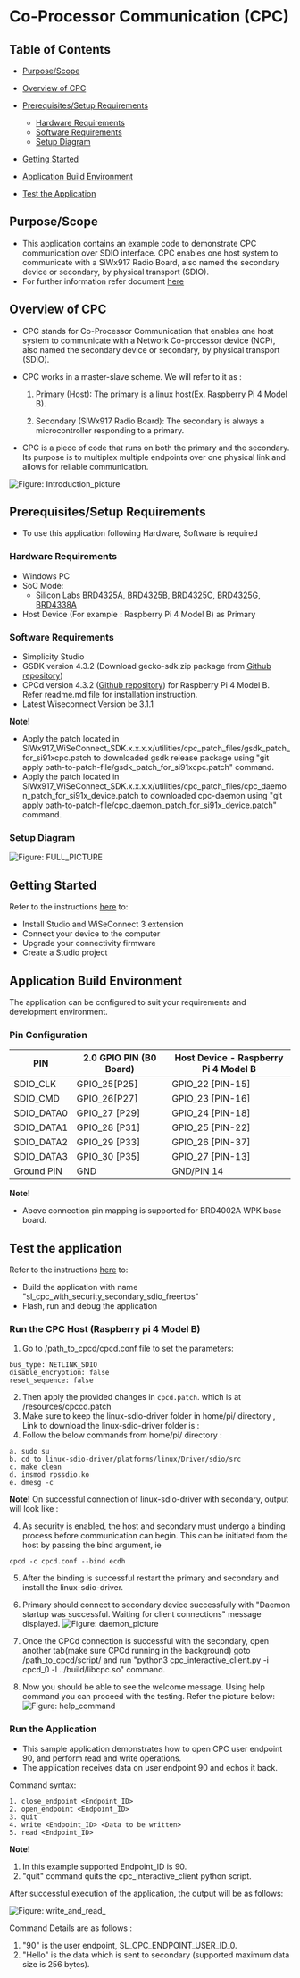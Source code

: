 # Co-Processor Communication (CPC)

## Table of Contents
- [Purpose/Scope](#purposescope)
- [Overview of CPC](#overview-of-cpc-)
- [Prerequisites/Setup Requirements](#prerequisitessetup-requirements)

  - [Hardware Requirements](#hardware-requirements-)
  - [Software Requirements](#software-requirements)
  - [Setup Diagram](#setup-diagram)

- [Getting Started](#getting-started)
- [Application Build Environment](#application-build-environment)
- [Test the Application](#test-the-application)



## Purpose/Scope
- This application contains an example code to demonstrate CPC communication over SDIO interface. CPC
   enables one host system to communicate with a SiWx917 Radio Board, also named the secondary device or secondary, by physical
   transport (SDIO).
- For further information refer document [here](https://www.silabs.com/documents/public/application-notes/an1351-using-co-processor-communication_daemon.pdf)

## Overview of CPC
- CPC stands for Co-Processor Communication that enables one host system to communicate with a Network Co-processor device (NCP), also named
  the secondary device or secondary, by physical transport (SDIO).

- CPC works in a master-slave scheme. We will refer to it as :

    1. Primary (Host): The primary is a linux host(Ex. Raspberry Pi 4 Model B).

    2. Secondary (SiWx917 Radio Board): The secondary is always a microcontroller responding to a primary.

-  CPC is a piece of code that runs on both the primary and the secondary. Its purpose is to multiplex multiple endpoints over one physical link and allows
   for reliable communication.

![Figure: Introduction_picture](resources/readme/cpc_introduction_picture.png)

##  Prerequisites/Setup Requirements
- To use this application following Hardware, Software is required

### Hardware Requirements
- Windows PC
- SoC Mode:
  - Silicon Labs [BRD4325A, BRD4325B, BRD4325C, BRD4325G, BRD4338A](https://www.silabs.com/)
- Host Device (For example : Raspberry Pi 4 Model B) as Primary

### Software Requirements
  - Simplicity Studio
  - GSDK version 4.3.2 (Download gecko-sdk.zip package from [Github repository](https://github.com/SiliconLabs/gecko_sdk/tree/v4.3.2))
  - CPCd version 4.3.2 ([Github repository](https://github.com/SiliconLabs/cpc-daemon/tree/v4.3.2)) for Raspberry Pi 4 Model B. Refer readme.md file for installation instruction.
  - Latest Wiseconnect Version be 3.1.1

**Note!**
- Apply the patch located in SiWx917_WiSeConnect_SDK.x.x.x.x/utilities/cpc_patch_files/gsdk_patch_for_si91xcpc.patch to downloaded gsdk release package using "git apply path-to-patch-file/gsdk_patch_for_si91xcpc.patch" command.
- Apply the patch located in SiWx917_WiSeConnect_SDK.x.x.x.x/utilities/cpc_patch_files/cpc_daemon_patch_for_si91x_device.patch to downloaded cpc-daemon using "git apply path-to-patch-file/cpc_daemon_patch_for_si91x_device.patch" command.

### Setup Diagram
![Figure: FULL_PICTURE](resources/readme/FULL_PICTURE.png)

## Getting Started

Refer to the instructions [here](https://docs.silabs.com/wiseconnect/latest/wiseconnect-getting-started/) to:

- Install Studio and WiSeConnect 3 extension
- Connect your device to the computer
- Upgrade your connectivity firmware
- Create a Studio project


## Application Build Environment

The application can be configured to suit your requirements and development environment.

### Pin Configuration
| PIN          | 2.0 GPIO PIN (B0 Board) | Host Device - Raspberry Pi 4 Model B |
|--------------|-------------------------|--------------------------------------|
| SDIO_CLK     | GPIO_25[P25]            | GPIO_22 [PIN-15]                     |
| SDIO_CMD     | GPIO_26[P27]            | GPIO_23  [PIN-16]                    |
| SDIO_DATA0   | GPIO_27 [P29]           | GPIO_24 [PIN-18]                     |
| SDIO_DATA1   | GPIO_28 [P31]           | GPIO_25 [PIN-22]                     |
| SDIO_DATA2   | GPIO_29  [P33]          | GPIO_26 [PIN-37]                     |
| SDIO_DATA3   | GPIO_30 [P35]           | GPIO_27 [PIN-13]                     |
| Ground PIN   | GND                     | GND/PIN 14                           |


**Note!**
- Above connection pin mapping is supported for BRD4002A WPK base board.

## Test the application

Refer to the instructions [here](https://docs.silabs.com/wiseconnect/latest/wiseconnect-getting-started/) to:

- Build the application with name "sl_cpc_with_security_secondary_sdio_freertos"
- Flash, run and debug the application

### Run the CPC Host (Raspberry pi 4 Model B)

1. Go to /path_to_cpcd/cpcd.conf file to set the parameters:
```
bus_type: NETLINK_SDIO
disable_encryption: false
reset_sequence: false
```
2. Then apply the provided changes in `cpcd.patch`. which is at /resources/cpccd.patch
3. Make sure to keep the linux-sdio-driver folder in home/pi/ directory , Link to download the linux-sdio-driver folder is :
4. Follow the below commands from home/pi/ directory :

```
a. sudo su
b. cd to linux-sdio-driver/platforms/linux/Driver/sdio/src
c. make clean
d. insmod rpssdio.ko
e. dmesg -c
```

**Note!**
On successful connection of linux-sdio-driver with secondary, output will look like :


4. As security is enabled, the host and secondary must undergo a binding process before communication can begin. This can be initiated from the host by passing the bind argument, ie

```
cpcd -c cpcd.conf --bind ecdh
```

5. After the binding is successful restart the primary and secondary and install the linux-sdio-driver.

6. Primary should connect to secondary device successfully with "Daemon startup was successful. Waiting for client connections" message displayed.
![Figure: daemon_picture](resources/readme/daemon_picture.PNG)

7. Once the CPCd connection is successful with the secondary, open another tab(make sure CPCd running in the background) goto /path_to_cpcd/script/ and run "python3 cpc_interactive_client.py -i cpcd_0 -l ../build/libcpc.so" command.

8. Now you should be able to see the welcome message. Using help command you can proceed with the testing. Refer the picture below:
![Figure: help_command](resources/readme/help_command.PNG)

### Run the Application

- This sample application demonstrates how to open CPC user endpoint 90, and perform read and write operations.
- The application receives data on user endpoint 90 and echos it back.


Command syntax:
```
1. close_endpoint <Endpoint_ID>
2. open_endpoint <Endpoint_ID>
3. quit
4. write <Endpoint_ID> <Data to be written>
5. read <Endpoint_ID>
```

**Note!**
1. In this example supported Endpoint_ID is 90.
2. "quit" command quits the cpc_interactive_client python script.


After successful execution of the application, the output will be as follows:

![Figure: write_and_read_](resources/readme/write_and_read_.png)

Command Details are as follows :

1. "90" is the user endpoint, SL_CPC_ENDPOINT_USER_ID_0.
2. "Hello" is the data which is sent to secondary (supported maximum data size is 256 bytes).